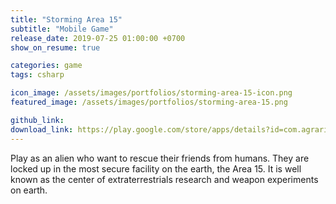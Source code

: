 ```yaml
---
title: "Storming Area 15"
subtitle: "Mobile Game"
release_date: 2019-07-25 01:00:00 +0700
show_on_resume: true

categories: game
tags: csharp

icon_image: /assets/images/portfolios/storming-area-15-icon.png
featured_image: /assets/images/portfolios/storming-area-15.png

github_link: 
download_link: https://play.google.com/store/apps/details?id=com.agraris.area15
---
```

Play as an alien who want to rescue their friends from humans. They are locked up in the most secure facility on the earth, the Area 15. It is well known as the center of extraterrestrials research and weapon experiments on earth.